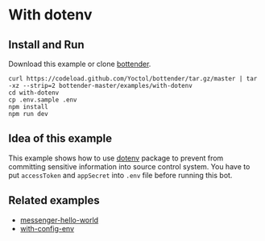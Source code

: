 # With dotenv

## Install and Run

Download this example or clone [bottender](https://github.com/Yoctol/bottender).

```
curl https://codeload.github.com/Yoctol/bottender/tar.gz/master | tar -xz --strip=2 bottender-master/examples/with-dotenv
cd with-dotenv
cp .env.sample .env
npm install
npm run dev
```

## Idea of this example

This example shows how to use [dotenv](https://github.com/motdotla/dotenv)
package to prevent from committing sensitive information into source control
system. You have to put `accessToken` and `appSecret` into `.env` file before
running this bot.

## Related examples

- [messenger-hello-world](../messenger-hello-world)
- [with-config-env](../with-config-env)
